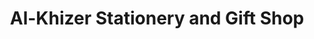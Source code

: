 ---
title: "Al-Khizer Stationery and Gift Shop"
url: /karachi/al-khizer-stationery-and-gift-shop/
shop: Andenken
---